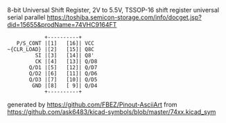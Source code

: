 8-bit Universal Shift Register, 2V to 5.5V, TSSOP-16
shift register universal serial parallel
https://toshiba.semicon-storage.com/info/docget.jsp?did=15655&prodName=74VHC9164FT


	            +----------+
	   P/S_CONT |[1]   [16]| VCC
	~{CLR_LOAD} |[2]   [15]| Q8C
	         SI |[3]   [14]| Q8'
	         CK |[4]   [13]| Q/D8
	       Q/D1 |[5]   [12]| Q/D7
	       Q/D2 |[6]   [11]| Q/D6
	       Q/D3 |[7]   [10]| Q/D5
	        GND |[8]   [ 9]| Q/D4
	            +----------+


generated by https://github.com/FBEZ/Pinout-AsciiArt from https://github.com/ask6483/kicad-symbols/blob/master/74xx.kicad_sym
